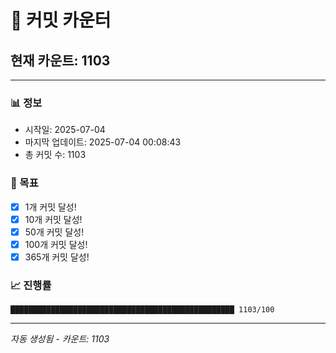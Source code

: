 # 🔢 커밋 카운터

## 현재 카운트: 1103

---

### 📊 정보
- 시작일: 2025-07-04
- 마지막 업데이트: 2025-07-04 00:08:43
- 총 커밋 수: 1103

### 🎯 목표
- [x] 1개 커밋 달성!
- [x] 10개 커밋 달성!
- [x] 50개 커밋 달성!
- [x] 100개 커밋 달성!
- [x] 365개 커밋 달성!

### 📈 진행률
```
██████████████████████████████████████████████████ 1103/100
```

---
*자동 생성됨 - 카운트: 1103*
